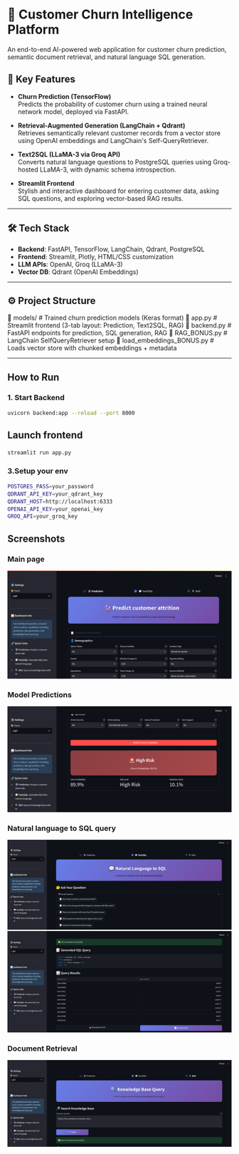 # 🔮 Customer Churn Intelligence Platform

An end-to-end AI-powered web application for customer churn prediction, semantic document retrieval, and natural language SQL generation.

## 🧠 Key Features

- **Churn Prediction (TensorFlow)**  
  Predicts the probability of customer churn using a trained neural network model, deployed via FastAPI.

- **Retrieval-Augmented Generation (LangChain + Qdrant)**  
  Retrieves semantically relevant customer records from a vector store using OpenAI embeddings and LangChain's Self-QueryRetriever.

- **Text2SQL (LLaMA-3 via Groq API)**  
  Converts natural language questions to PostgreSQL queries using Groq-hosted LLaMA-3, with dynamic schema introspection.

- **Streamlit Frontend**  
  Stylish and interactive dashboard for entering customer data, asking SQL questions, and exploring vector-based RAG results.

---

## 🛠️ Tech Stack

- **Backend**: FastAPI, TensorFlow, LangChain, Qdrant, PostgreSQL  
- **Frontend**: Streamlit, Plotly, HTML/CSS customization  
- **LLM APIs**: OpenAI, Groq (LLaMA-3)  
- **Vector DB**: Qdrant (OpenAI Embeddings)

---

## ⚙️ Project Structure

📁 models/ # Trained churn prediction models (Keras format)
📄 app.py # Streamlit frontend (3-tab layout: Prediction, Text2SQL, RAG)
📄 backend.py # FastAPI endpoints for prediction, SQL generation, RAG
📄 RAG_BONUS.py # LangChain SelfQueryRetriever setup
📄 load_embeddings_BONUS.py # Loads vector store with chunked embeddings + metadata


---

##  How to Run

### 1. Start Backend
```bash
uvicorn backend:app --reload --port 8000
```

## Launch frontend 
```bash 
streamlit run app.py
```
### 3.Setup your env

```bash
POSTGRES_PASS=your_password
QDRANT_API_KEY=your_qdrant_key
QDRANT_HOST=http://localhost:6333
OPENAI_API_KEY=your_openai_key
GROQ_API=your_groq_key
```

## Screenshots
### Main page
![App Screnshot](Screens/Screenshot_20250613_231721.png)
### Model Predictions
![App Screenshot](Screens/Screenshot_20250613_231739.png)
### Natural language to SQL query 
![App Screenshots](Screens/Screenshot_20250613_231839.png)
![App Screenshots](Screens/Screenshot_20250613_231824.png)
### Document Retrieval 
![App Screenshots](Screens/Screenshot_20250613_231929.png)